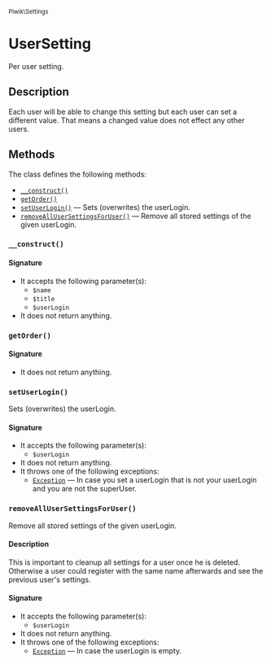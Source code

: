 <small>Piwik\Settings</small>

UserSetting
===========

Per user setting.

Description
-----------

Each user will be able to change this setting but each user can set a different value. That means
a changed value does not effect any other users.


Methods
-------

The class defines the following methods:

- [`__construct()`](#__construct)
- [`getOrder()`](#getOrder)
- [`setUserLogin()`](#setUserLogin) &mdash; Sets (overwrites) the userLogin.
- [`removeAllUserSettingsForUser()`](#removeAllUserSettingsForUser) &mdash; Remove all stored settings of the given userLogin.

<a name="__construct" id="__construct"></a>
### `__construct()`

#### Signature

- It accepts the following parameter(s):
    - `$name`
    - `$title`
    - `$userLogin`
- It does not return anything.

<a name="getorder" id="getorder"></a>
### `getOrder()`

#### Signature

- It does not return anything.

<a name="setuserlogin" id="setuserlogin"></a>
### `setUserLogin()`

Sets (overwrites) the userLogin.

#### Signature

- It accepts the following parameter(s):
    - `$userLogin`
- It does not return anything.
- It throws one of the following exceptions:
    - [`Exception`](http://php.net/class.Exception) &mdash; In case you set a userLogin that is not your userLogin and you are not the superUser.

<a name="removeallusersettingsforuser" id="removeallusersettingsforuser"></a>
### `removeAllUserSettingsForUser()`

Remove all stored settings of the given userLogin.

#### Description

This is important to cleanup all settings for a user once he
is deleted. Otherwise a user could register with the same name afterwards and see the previous user's settings.

#### Signature

- It accepts the following parameter(s):
    - `$userLogin`
- It does not return anything.
- It throws one of the following exceptions:
    - [`Exception`](http://php.net/class.Exception) &mdash; In case the userLogin is empty.

